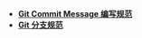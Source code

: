 * [**Git Commit Message 编写规范**](/Code%20Language/special/git/git%20standard/Git%20Commit%20Message%20编写规范/README)  
* [**Git 分支规范**](/Code%20Language/special/git/git%20standard/Git%20分支规范/README)  

